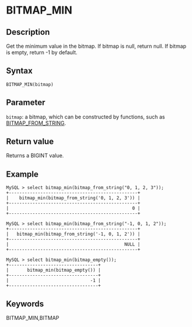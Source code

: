 # BITMAP_MIN

## Description

Get the minimum value in the bitmap. If bitmap is null, return null. If bitmap is empty, return -1 by default.

## Syntax

`BITMAP_MIN(bitmap)`

## Parameter

`bitmap`: a bitmap, which can be constructed by functions, such as [BITMAP_FROM_STRING](./bitmap_from_string.md).

## Return value

Returns a BIGINT value.

## Example

```Plain Text
MySQL > select bitmap_min(bitmap_from_string("0, 1, 2, 3"));
+-------------------------------------------------+
|    bitmap_min(bitmap_from_string('0, 1, 2, 3')) |
+-------------------------------------------------+
|                                               0 |
+-------------------------------------------------+

MySQL > select bitmap_min(bitmap_from_string("-1, 0, 1, 2"));
+-------------------------------------------------+
|   bitmap_min(bitmap_from_string('-1, 0, 1, 2')) |
+-------------------------------------------------+
|                                            NULL |
+-------------------------------------------------+

MySQL > select bitmap_min(bitmap_empty());
+----------------------------------+
|       bitmap_min(bitmap_empty()) |
+----------------------------------+
|                               -1 |
+----------------------------------+
```

## Keywords

BITMAP_MIN,BITMAP
